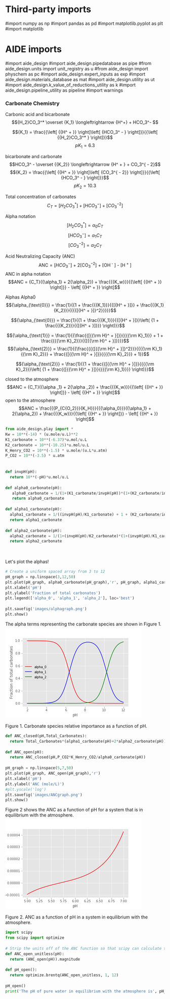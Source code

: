 # Third-party imports
#import numpy as np
#import pandas as pd
#import matplotlib.pyplot as plt
#import matplotlib

# AIDE imports
#import aide_design
#import aide_design.pipedatabase as pipe
#from aide_design.units import unit_registry as u
#from aide_design import physchem as pc
#import aide_design.expert_inputs as exp
#import aide_design.materials_database as mat
#import aide_design.utility as ut
#import aide_design.k_value_of_reductions_utility as k
#import aide_design.pipeline_utility as pipeline
#import warnings

### Carbonate Chemistry
Carbonic acid and bicarbonate
$${H_2}CO_3^* \overset {K_1} \longleftrightarrow {H^+} + HCO_3^- $$

$${K_1} = \frac{{\left[ {{H^ + }} \right]\left[ {HCO_3^ - } \right]}}{{\left[ {{H_2}CO_3^* } \right]}}$$
$$p{K_1} = 6.3$$

bicarbonate and carbonate
$$HCO_3^ - \overset {{K_2}} \longleftrightarrow {H^ + } + CO_3^{ - 2}$$
$${K_2} = \frac{{\left[ {{H^ + }} \right]\left[ {CO_3^{ - 2}} \right]}}{{\left[ {HCO_3^ - } \right]}}$$
$$p{K_2} = 10.3$$

Total concentration of carbonates
$${C_T} = \left[ {{H_2}CO_3^* } \right] + \left[ {HCO_3^ - } \right] + \left[ {CO_3^{ - 2}} \right]$$

Alpha notation
$$\left[ {{H_2}CO_3^* } \right] = {\alpha_0}{C_T}$$
$$\left[ {HCO_3^ - } \right] = {\alpha_1}{C_T}$$
$$\left[ {CO_3^{ - 2}} \right] = {\alpha_2}{C_T}$$

Acid Neutralizing Capacity (ANC)
$${\text{ANC}} = [HCO_3^ - {\text{] + 2[CO}}_3^{ - 2}{\text{] + [O}}{{\text{H}}^{\text{ - }}}{\text{] - [}}{{\text{H}}^{\text{ + }}}{\text{]}}$$
ANC in alpha notation
$$ANC = {C_T}({\alpha_1} + 2{\alpha_2}) + \frac{{{K_w}}}{{\left[ {{H^ + }} \right]}} - \left[ {{H^ + }} \right]$$

Alphas
Alpha0
$${\alpha_{\text{0}}} = \frac{1}{{1 + \frac{{{K_1}}}{{[{H^ + }]}} + \frac{{{K_1}{K_2}}}{{{{[{H^ + }]}^2}}}}}$$

$${\alpha_{\text{0}}} = \frac{1}{{1 + \frac{{{K_1}}}{{[{H^ + }]}}\left( {1 + \frac{{{K_2}}}{{[{H^ + }]}}} \right)}}$$

$${\alpha_{\text{1}}}  =  \frac{1}{{\frac{{[{{\rm H}^ + }]}}{{{{\rm K}_1}}} + 1 + \frac{{{{\rm K}_2}}}{{[{{\rm H}^ + }]}}}}$$
$${\alpha_{\text{2}}}  =  \frac{1}{{\frac{{{{[{{\rm H}^ + }]}^2}}}{{{{\rm K}_1}{{\rm K}_2}}} + \frac{{[{{\rm H}^ + }]}}{{{{\rm K}_2}}} + 1}}$$

$${\alpha_{\text{2}}}  =  \frac{1}{{1 + \frac{{[{{\rm H}^ + }]}}{{{{\rm K}_2}}}\left( {1 + \frac{{[{{\rm H}^ + }]}}{{{{\rm K}_1}}}} \right)}}$$

closed to the atmosphere
$$ANC = {C_T}({\alpha _1} + 2{\alpha _2}) + \frac{{{K_w}}}{{\left[ {{H^ + }} \right]}} - \left[ {{H^ + }} \right]$$
open to the atmosphere
$$ANC = \frac{{{P_{C{O_2}}}{K_H}}}{{{\alpha_0}}}({\alpha_1} + 2{\alpha_2}) + \frac{{{K_w}}}{{\left[ {{H^ + }} \right]}} - \left[ {{H^ + }} \right]$$

```python
from aide_design.play import *
Kw = 10**(-14) * (u.mole/u.L)**2
K1_carbonate = 10**(-6.37)*u.mol/u.L
K2_carbonate = 10**(-10.25)*u.mol/u.L
K_Henry_CO2 = 10**(-1.5) * u.mole/(u.L*u.atm)
P_CO2 = 10**(-3.5) * u.atm


def invpH(pH):
  return 10**(-pH)*u.mol/u.L

def alpha0_carbonate(pH):
   alpha0_carbonate = 1/(1+(K1_carbonate/invpH(pH))*(1+(K2_carbonate/invpH(pH))))
   return alpha0_carbonate

def alpha1_carbonate(pH):
  alpha1_carbonate = 1/((invpH(pH)/K1_carbonate) + 1 + (K2_carbonate/invpH(pH)))
  return alpha1_carbonate

def alpha2_carbonate(pH):
  alpha2_carbonate = 1/(1+(invpH(pH)/K2_carbonate)*(1+(invpH(pH)/K1_carbonate)))
  return alpha2_carbonate




```
Let's plot the alphas!
```python
# Create a uniform spaced array from 3 to 12
pH_graph = np.linspace(3,12,50)
plt.plot(pH_graph, alpha0_carbonate(pH_graph),'r', pH_graph, alpha1_carbonate(pH_graph),'b',pH_graph, alpha2_carbonate(pH_graph),'g')
plt.xlabel('pH')
plt.ylabel('Fraction of total carbonates')
plt.legend(['alpha_0', 'alpha_1', 'alpha_2'], loc='best')

plt.savefig('images/alphagraph.png')
plt.show()
```

The alpha terms representing the carbonate species are shown in Figure 1.
 ![graph](images/alphagraph.png)

Figure 1. Carbonate species relative importance as a function of pH.

```Python
def ANC_closed(pH,Total_Carbonates):
  return Total_Carbonates*(alpha1_carbonate(pH)+2*alpha2_carbonate(pH)) + Kw/invpH(pH) - invpH(pH)

def ANC_open(pH):
  return ANC_closed(pH,P_CO2*K_Henry_CO2/alpha0_carbonate(pH))

pH_graph = np.linspace(5,7,50)
plt.plot(pH_graph, ANC_open(pH_graph),'r')
plt.xlabel('pH')
plt.ylabel('ANC (mole/L)')
#plt.yscale('log')
plt.savefig('images/ANCgraph.png')
plt.show()
```
Figure 2 shows the ANC as a function of pH for a system that is in equilibrium with the atmosphere.
 ![graph](images\ANCgraph.png)

 Figure 2. ANC as a function of pH in a system in equilibrium with the atmosphere.

```Python
import scipy
from scipy import optimize

# Strip the units off of the ANC function so that scipy can calculate the root.
def ANC_open_unitless(pH):
  return (ANC_open(pH)).magnitude

def pH_open():
  return optimize.brentq(ANC_open_unitless, 1, 12)

pH_open()
print('The pH of pure water in equilibrium with the atmosphere is', pH_open())
```
